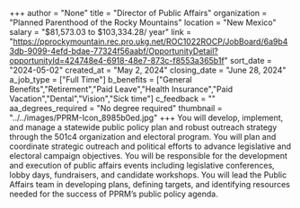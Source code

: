 +++
author = "None"
title = "Director of Public Affairs"
organization = "Planned Parenthood of the Rocky Mountains"
location = "New Mexico"
salary = "$81,573.03 to $103,334.28/ year"
link = "https://pprockymountain.rec.pro.ukg.net/ROC1022ROCP/JobBoard/6a9b43db-9099-4efd-bdae-77324f56aabf/OpportunityDetail?opportunityId=424748e4-6918-48e7-873c-f8553a365b1f"
sort_date = "2024-05-02"
created_at = "May 2, 2024"
closing_date = "June 28, 2024"
a_job_type = ["Full Time"]
b_benefits = ["General Benefits","Retirement","Paid Leave","Health Insurance","Paid Vacation","Dental","Vision","Sick time"]
c_feedback = ""
aa_degrees_required = "No degree required"
thumbnail = "../../images/PPRM-Icon_8985b0ed.jpg"
+++
You will develop, implement, and manage a statewide public policy plan and robust outreach strategy through the 501c4 organization and electoral program. You will plan and coordinate strategic outreach and political efforts to advance legislative and electoral campaign objectives. You will be responsible for the development and execution of public affairs events including legislative conferences, lobby days, fundraisers, and candidate workshops. You will lead the Public Affairs team in developing plans, defining targets, and identifying resources needed for the success of PPRM’s public policy agenda.